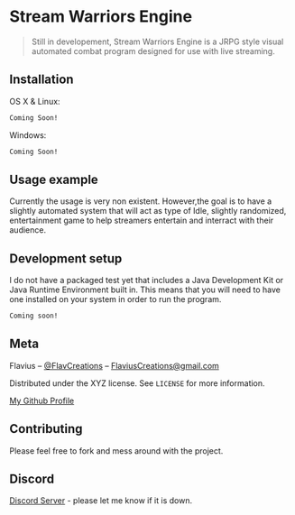 # Stream Warriors Engine
> Still in developement, Stream Warriors Engine is a JRPG style visual 
>automated combat program designed for use with live streaming. 

<!---
[![NPM Version][npm-image]][npm-url]
[![Build Status][travis-image]][travis-url]
[![Downloads Stats][npm-downloads]][npm-url]
-->

<!--
One to two paragraph statement about your product and what it does.
-->

<!--
![](header.png)
-->

## Installation

OS X & Linux:

```sh
Coming Soon!
```

Windows:

```sh
Coming Soon!
```

## Usage example

Currently the usage is very non existent. 
However,the goal is to have a slightly automated 
system that will act as type of Idle, slightly randomized,
entertainment game to help streamers entertain and interract 
with their audience. 

<!---
A few motivating and useful examples of how your product can be used. Spice this up with code blocks and potentially more screenshots.

_For more examples and usage, please refer to the [Wiki][wiki]._
--->

## Development setup

I do not have a packaged test yet that includes a 
Java Development Kit or Java Runtime Environment built in.
This means that you will need to have one installed on your 
system in order to run the program. 

<!--
Describe how to install all development dependencies and how to run an automated test-suite of some kind. Potentially do this for multiple platforms.
-->

```sh
Coming soon!
```
<!--
## Release History

* 0.2.1
    * CHANGE: Update docs (module code remains unchanged)
* 0.2.0
    * CHANGE: Remove `setDefaultXYZ()`
    * ADD: Add `init()`
* 0.1.1
    * FIX: Crash when calling `baz()` (Thanks @GenerousContributorName!)
* 0.1.0
    * The first proper release
    * CHANGE: Rename `foo()` to `bar()`
* 0.0.1
    * Work in progress
-->

## Meta

Flavius – [@FlavCreations](https://twitter.com/FlavCreations) 
– FlaviusCreations@gmail.com

Distributed under the XYZ license. See ``LICENSE`` for more information.

[My Github Profile](https://github.com/Flavius-The-Person)

## Contributing
Please feel free to fork and mess around with the project.
<!---
1. Fork it (<https://github.com/yourname/yourproject/fork>)
2. Create your feature branch (`git checkout -b feature/fooBar`)
3. Commit your changes (`git commit -am 'Add some fooBar'`)
4. Push to the branch (`git push origin feature/fooBar`)
5. Create a new Pull Request
-->

## Discord
[Discord Server](https://discord.gg/yZAafAn) - please let me know if it is down.


<!-- Markdown link & img dfn's -->
[npm-image]: https://img.shields.io/npm/v/datadog-metrics.svg?style=flat-square
[npm-url]: https://npmjs.org/package/datadog-metrics
[npm-downloads]: https://img.shields.io/npm/dm/datadog-metrics.svg?style=flat-square
[travis-image]: https://img.shields.io/travis/dbader/node-datadog-metrics/master.svg?style=flat-square
[travis-url]: https://travis-ci.org/dbader/node-datadog-metrics
[wiki]: https://github.com/yourname/yourproject/wiki
